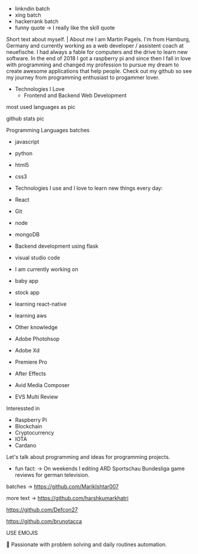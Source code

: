 - linkndin batch
- xing batch
- hackerrank batch
- funny quote -> I really like the skill quote

Short text about myself. | About me
I am Martin Pagels. I'm from Hamburg, Germany and currently working as a web developer / assistent coach at neuefische.
I had always a fable for computers and the drive to learn new software. In the end of 2018 I got a raspberry pi and since then I fall in love with programming and changed my profession to pursue my dream to create awesome applications that help people.
Check out my github so see my journey from programming enthusiast to progammer lover.

- Technologies I Love
  - Frontend and Backend Web Development

most used languages as pic

github stats pic

Programming Languages batches

- javascript
- python
- html5
- css3

- Technologies I use and I love to learn new things every day:
- React
- Git
- node
- mongoDB
- Backend development using flask
- visual studio code

- I am currently working on
- baby app
- stock app
- learning react-native
- learning aws

- Other knowledge
- Adobe Photohsop
- Adobe Xd
- Premiere Pro
- After Effects
- Avid Media Composer
- EVS Multi Review

Interessted in

- Raspberry Pi
- Blockchain
- Cryptocurrency
- IOTA
- Cardano

Let's talk about programming and ideas for programming projects.

- fun fact: -> On weekends I editing ARD Sportschau Bundesliga game reviews for german television.

batches -> https://github.com/MarikIshtar007

more text -> https://github.com/harshkumarkhatri

https://github.com/Defcon27

https://github.com/brunotacca

USE EMOJIS

💓 Passionate with problem solving and daily routines automation.
